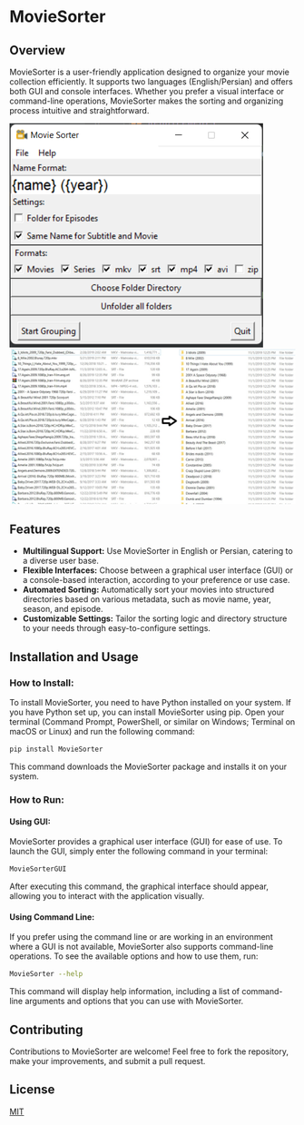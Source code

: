 # MovieSorter

## Overview
MovieSorter is a user-friendly application designed to organize your movie collection efficiently. It supports two languages (English/Persian) and offers both GUI and console interfaces. Whether you prefer a visual interface or command-line operations, MovieSorter makes the sorting and organizing process intuitive and straightforward.

![Program UI](https://github.com/Ahmadrezadl/MovieSorter/blob/master/screenshots/sc2.png)
![Result](https://github.com/Ahmadrezadl/MovieSorter/blob/master/screenshots/sc.jpg)

## Features
- **Multilingual Support:** Use MovieSorter in English or Persian, catering to a diverse user base.
- **Flexible Interfaces:** Choose between a graphical user interface (GUI) or a console-based interaction, according to your preference or use case.
- **Automated Sorting:** Automatically sort your movies into structured directories based on various metadata, such as movie name, year, season, and episode.
- **Customizable Settings:** Tailor the sorting logic and directory structure to your needs through easy-to-configure settings.
## Installation and Usage

### How to Install:
To install MovieSorter, you need to have Python installed on your system. If you have Python set up, you can install MovieSorter using pip. Open your terminal (Command Prompt, PowerShell, or similar on Windows; Terminal on macOS or Linux) and run the following command:

```bash
pip install MovieSorter
```

This command downloads the MovieSorter package and installs it on your system.

### How to Run:

#### Using GUI:
MovieSorter provides a graphical user interface (GUI) for ease of use. To launch the GUI, simply enter the following command in your terminal:

```bash
MovieSorterGUI
```

After executing this command, the graphical interface should appear, allowing you to interact with the application visually.

#### Using Command Line:
If you prefer using the command line or are working in an environment where a GUI is not available, MovieSorter also supports command-line operations. To see the available options and how to use them, run:

```bash
MovieSorter --help
```

This command will display help information, including a list of command-line arguments and options that you can use with MovieSorter.
## Contributing
Contributions to MovieSorter are welcome! Feel free to fork the repository, make your improvements, and submit a pull request. 


## License
[MIT](https://opensource.org/licenses/MIT)